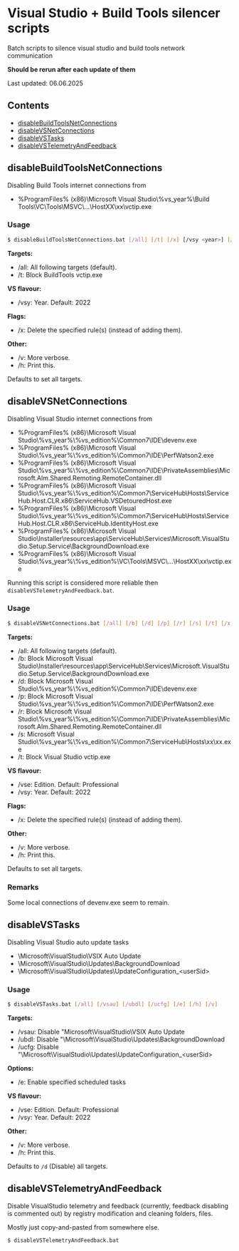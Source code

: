 # Visual Studio + Build Tools silencer scripts

Batch scripts to silence visual studio and build tools network communication

**Should be rerun after each update of them**

Last updated: 06.06.2025  


## Contents
- [disableBuildToolsNetConnections](#disableBuildToolsNetConnections)
- [disableVSNetConnections](#disableVSNetConnections)
- [disableVSTasks](#disableVSTasks)
- [disableVSTelemetryAndFeedback](#disableVSTelemetryAndFeedback)



## disableBuildToolsNetConnections
Disabling Build Tools internet connections from 
- %ProgramFiles% (x86)\Microsoft Visual Studio\\%vs_year%\Build Tools\VC\Tools\MSVC\\...\HostXX\xx\vctip.exe

### Usage
```bash
$ disableBuildToolsNetConnections.bat [/all] [/t] [/x] [/vsy <year>] [/h] [/v]
```
**Targets:**
- /all: All following targets (default).
- /t: Block BuildTools vctip.exe
    
**VS flavour:**
- /vsy: Year. Default: 2022

**Flags:**
- /x: Delete the specified rule(s) (instead of adding them).

**Other:**
- /v: More verbose.
- /h: Print this.

Defaults to set all targets.  



## disableVSNetConnections
Disabling Visual Studio internet connections from 
- %ProgramFiles% (x86)\Microsoft Visual Studio\\%vs_year%\\%vs_edition%\Common7\IDE\devenv.exe
- %ProgramFiles% (x86)\Microsoft Visual Studio\\%vs_year%\\%vs_edition%\Common7\IDE\PerfWatson2.exe
- %ProgramFiles% (x86)\Microsoft Visual Studio\\%vs_year%\\%vs_edition%\Common7\IDE\PrivateAssemblies\Microsoft.Alm.Shared.Remoting.RemoteContainer.dll
- %ProgramFiles% (x86)\Microsoft Visual Studio\\%vs_year%\\%vs_edition%\Common7\ServiceHub\Hosts\ServiceHub.Host.CLR.x86\ServiceHub.VSDetouredHost.exe
- %ProgramFiles% (x86)\Microsoft Visual Studio\\%vs_year%\\%vs_edition%\Common7\ServiceHub\Hosts\ServiceHub.Host.CLR.x86\ServiceHub.IdentityHost.exe
- %ProgramFiles% (x86)\Microsoft Visual Studio\Installer\resources\app\ServiceHub\Services\Microsoft.VisualStudio.Setup.Service\BackgroundDownload.exe
- %ProgramFiles% (x86)\Microsoft Visual Studio\\%vs_year%\\%vs_edition%\VC\Tools\MSVC\\...\HostXX\xx\vctip.exe

Running this script is considered more reliable then `disableVSTelemetryAndFeedback.bat`.

### Usage
```bash
$ disableVSNetConnections.bat [/all] [/b] [/d] [/p] [/r] [/s] [/t] [/x] [/vse <edition>] [/vsy <year>] [/h] [/v]
```
**Targets:**
- /all: All following targets (default).
- /b: Block Microsoft Visual Studio\Installer\resources\app\ServiceHub\Services\Microsoft.VisualStudio.Setup.Service\BackgroundDownload.exe
- /d: Block Microsoft Visual Studio\\%vs_year%\\%vs_edition%\Common7\IDE\devenv.exe
- /p: Block Microsoft Visual Studio\\%vs_year%\\%vs_edition%\Common7\IDE\PerfWatson2.exe
- /r: Block Microsoft Visual Studio\\%vs_year%\\%vs_edition%\Common7\IDE\PrivateAssemblies\Microsoft.Alm.Shared.Remoting.RemoteContainer.dll
- /s: Microsoft Visual Studio\\%vs_year%\\%vs_edition%\Common7\ServiceHub\Hosts\xx\xx.exe
- /t: Block Visual Studio vctip.exe
    
**VS flavour:**
- /vse: Edition. Default: Professional
- /vsy: Year. Default: 2022

**Flags:**
- /x: Delete the specified rule(s) (instead of adding them).

**Other:**
- /v: More verbose.
- /h: Print this.

Defaults to set all targets.  

### Remarks 
Some local connections of devenv.exe seem to remain.



## disableVSTasks
Disabling Visual Studio auto update tasks
- \Microsoft\VisualStudio\VSIX Auto Update
- \Microsoft\VisualStudio\Updates\BackgroundDownload
- \Microsoft\VisualStudio\Updates\UpdateConfiguration_\<userSid\>

### Usage
```bash
$ disableVSTasks.bat [/all] [/vsau] [/ubdl] [/ucfg] [/e] [/h] [/v]
```
**Targets:**
- /vsau: Disable "Microsoft\VisualStudio\VSIX Auto Update
- /ubdl: Disable "\Microsoft\VisualStudio\Updates\BackgroundDownload
- /ucfg: Disable "\Microsoft\VisualStudio\Updates\UpdateConfiguration_\<userSid\>

**Options:**
- /e: Enable specified scheduled tasks

**VS flavour:**
* /vse: Edition. Default: Professional
* /vsy: Year. Default: 2022

**Other:**
- /v: More verbose.
- /h: Print this.

Defaults to `/d` (Disable) all targets.



## disableVSTelemetryAndFeedback
Disable VisualStudio telemetry and feedback (currently, feedback disabling is commented out) by registry modification and cleaning folders, files.

Mostly just copy-and-pasted from somewhere else.

```bash
$ disableVSTelemetryAndFeedback.bat
```
